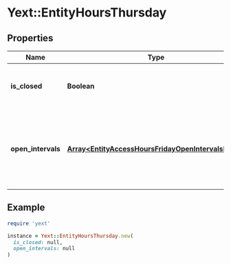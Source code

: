 # Yext::EntityHoursThursday

## Properties

| Name | Type | Description | Notes |
| ---- | ---- | ----------- | ----- |
| **is_closed** | **Boolean** | Indicates if the hours of operation are \&quot;closed\&quot; on Thursday.  Filtering Type: &#x60;boolean&#x60; | [optional] |
| **open_intervals** | [**Array&lt;EntityAccessHoursFridayOpenIntervalsInner&gt;**](EntityAccessHoursFridayOpenIntervalsInner.md) | Contains the time intervals for which the Entity is open on Thursday. Note that if isClosed is set to true, \&quot;openIntervals\&quot; cannot be provided in an update.  Filtering Type: &#x60;list of object&#x60; | [optional] |

## Example

```ruby
require 'yext'

instance = Yext::EntityHoursThursday.new(
  is_closed: null,
  open_intervals: null
)
```

